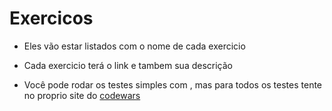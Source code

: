 # Exercicos

- Eles vão estar listados com o nome de cada exercicio

- Cada exercicio terá o link e tambem sua descrição

- Você pode rodar os testes simples com <rspec>, mas para todos os testes tente no proprio site do [codewars](codewars.com)